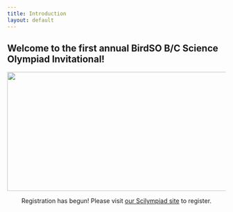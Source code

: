 ```yaml
---
title: Introduction
layout: default
---
```


## Welcome to the first annual BirdSO B/C Science Olympiad Invitational!

<p align="center">
  <img width="575" height="274" src="https://cdn.discordapp.com/attachments/788658199455727648/789258589851222016/BirdSOLogoFull2.png">
</p>
<p align="center">
  Registration has begun! Please visit <a href="https://scilympiad.com/birdso">our Scilympiad site</a> to register.
</p>

